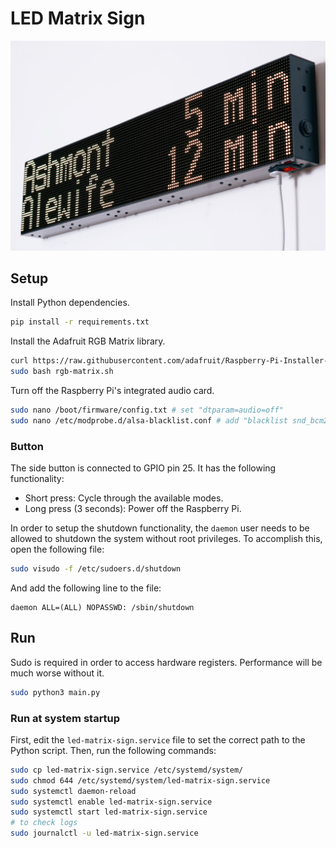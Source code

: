 # LED Matrix Sign

[![](img/led-matrix-sign.jpg)](img/led-matrix-sign.jpg)

## Setup

Install Python dependencies.

```bash
pip install -r requirements.txt
```

Install the Adafruit RGB Matrix library.

```bash
curl https://raw.githubusercontent.com/adafruit/Raspberry-Pi-Installer-Scripts/refs/heads/main/rgb-matrix.sh > rgb-matrix.sh
sudo bash rgb-matrix.sh
```

Turn off the Raspberry Pi's integrated audio card.

```bash
sudo nano /boot/firmware/config.txt # set "dtparam=audio=off"
sudo nano /etc/modprobe.d/alsa-blacklist.conf # add "blacklist snd_bcm2835"
```

### Button

The side button is connected to GPIO pin 25. It has the following functionality:
 * Short press: Cycle through the available modes.
 * Long press (3 seconds): Power off the Raspberry Pi.

In order to setup the shutdown functionality, the `daemon` user needs to be
allowed to shutdown the system without root privileges. To accomplish this, open
the following file:

```bash
sudo visudo -f /etc/sudoers.d/shutdown
```

And add the following line to the file:

```
daemon ALL=(ALL) NOPASSWD: /sbin/shutdown
```

## Run

Sudo is required in order to access hardware registers. Performance will be much
worse without it.

```bash
sudo python3 main.py
```

### Run at system startup

First, edit the `led-matrix-sign.service` file to set the correct path to the
Python script. Then, run the following commands:

```bash
sudo cp led-matrix-sign.service /etc/systemd/system/
sudo chmod 644 /etc/systemd/system/led-matrix-sign.service
sudo systemctl daemon-reload
sudo systemctl enable led-matrix-sign.service
sudo systemctl start led-matrix-sign.service
# to check logs
sudo journalctl -u led-matrix-sign.service
```
